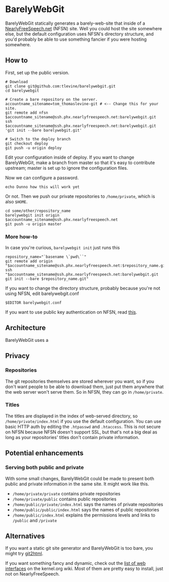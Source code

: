 BarelyWebGit
===========

BarelyWebGit statically generates a barely-web-site that inside of a
[NearlyFreeSpeech.net](http://nearlyfreespeech.net) (NFSN) site. Well you
could host the site somewhere else, but the default configuration uses
NFSN's directory structure, and you'd probably be able
to use something fancier if you were hosting somewhere.

## How to

First, set up the public version.

```#sh
# Download
git clone git@github.com:tlevine/barelywebgit.git
cd barelywebgit

# Create a bare repository on the server.
accountname_sitename=tom_thomaslevine-git # <-- Change this for your site.
git remote add nfsn $accountname_sitename@ssh.phx.nearlyfreespeech.net:barelywebgit.git
ssh $accountname_sitename@ssh.phx.nearlyfreespeech.net:barelywebgit.git 'git init --bare barelywebgit.git'

# Switch to the deploy branch
git checkout deploy
git push -u origin deploy
```

Edit your configuration inside of deploy. If you want to change BarelyWebGit,
make a branch from master so that it's easy to contribute upstream; master is
set up to ignore the configuration files.

Now we can configure a password.

```#sh
echo Dunno how this will work yet
```

Or not. Then we push our private repositories to `/home/private`, which is
also `$HOME`.

```#sh
cd some/other/repository_name
barelywebgit init origin $accountname_sitename@ssh.phx.nearlyfreespeech.net
git push -u origin master
```

### More how-to

In case you're curious, `barelywebgit init` just runs this

```#sh
repository_name="`basename \`pwd\``"
git remote add origin "$accountname_sitename@ssh.phx.nearlyfreespeech.net:$repository_name.git"
ssh "$accountname_sitename@ssh.phx.nearlyfreespeech.net:barelywebgit.git git init --bare $repository_name.git"
```

If you want to change the directory structure, probably because you're not
using NFSN, edit barelywebgit.conf

```#sh
$EDITOR barelywebgit.conf
```

If you want to use public key authentication on NFSN, read
[this](https://members.nearlyfreespeech.net/support/faq?q=SSHKeys#SSHKeys).

## Architecture
BarelyWebGit uses a 

## Privacy

### Repositories

The git repositories themselves are stored wherever you want, so
if you don't want people to be able to download them, just put them
anywhere that the web server won't serve them. So in NFSN, they can
go in `/home/private`.

### Titles

The titles are displayed in the index of web-served directory, so
`/home/private/index.html` if you use the default configuration.
You can use basic HTTP auth by editing the `.htpasswd` and
`.htaccess`. This is not secure on NFSN because NFSN doesn't support
SSL, but that's not a big deal as long as your repositories' titles
don't contain private information.

## Potential enhancements

### Serving both public and private

With some small changes, BarelyWebGit could be made to present both
public and private information in the same site. It might work like this.

* `/home/private/private` contains private repositories
* `/home/private/public` contains public repositories
* `/home/public/private/index.html` says the names of private repositories
* `/home/public/public/index.html` says the names of public repositories
* `/home/public/index.html` explains the permissions levels and links to
     `/public` and `/private`

## Alternatives
If you want a static git site generator and BarelyWebGit is too bare,
you might try [git2html](http://hssl.cs.jhu.edu/~neal/git2html/).

If you want something fancy and dynamic, check out the
[list of web interfaces](https://git.wiki.kernel.org/index.php/Interfaces,_frontends,_and_tools#Web_Interfaces)
on the kernel.org wiki. Most of them are pretty easy to install,
just not on NearlyFreeSpeech.
